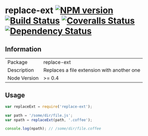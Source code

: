 # replace-ext [![NPM version][npm-image]][npm-url] [![Build Status][travis-image]][travis-url] [![Coveralls Status][coveralls-image]][coveralls-url] [![Dependency Status][david-image]][david-url]


## Information

<table>
<tr>
<td>Package</td><td>replace-ext</td>
</tr>
<tr>
<td>Description</td>
<td>Replaces a file extension with another one</td>
</tr>
<tr>
<td>Node Version</td>
<td>>= 0.4</td>
</tr>
</table>

## Usage

```javascript
var replaceExt = require('replace-ext');

var path = '/some/dir/file.js';
var npath = replaceExt(path, '.coffee');

console.log(npath); // /some/dir/file.coffee
```

[npm-url]: https://npmjs.org/package/replace-ext
[npm-image]: https://badge.fury.io/js/replace-ext.png

[travis-url]: https://travis-ci.org/wearefractal/replace-ext
[travis-image]: https://travis-ci.org/wearefractal/replace-ext.png?branch=master

[coveralls-url]: https://coveralls.io/r/wearefractal/replace-ext
[coveralls-image]: https://coveralls.io/repos/wearefractal/replace-ext/badge.png

[depstat-url]: https://david-dm.org/wearefractal/replace-ext
[depstat-image]: https://david-dm.org/wearefractal/replace-ext.png

[david-url]: https://david-dm.org/wearefractal/replace-ext
[david-image]: https://david-dm.org/wearefractal/replace-ext.png?theme=shields.io
